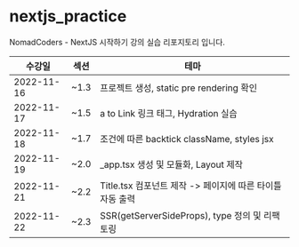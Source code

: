 # nextjs_practice
NomadCoders - NextJS 시작하기 강의 실습 리포지토리 입니다.

| 수강일        | 섹션   | 테마                                     |  
|------------|------|----------------------------------------|
| 2022-11-16 | ~1.3 | 프로젝트 생성, static pre rendering 확인       |
| 2022-11-17 | ~1.5 | a to Link 링크 태그, Hydration 실습          |
| 2022-11-18 | ~1.7 | 조건에 따른 backtick className, styles jsx  |  
| 2022-11-19 | ~2.0 | _app.tsx 생성 및 모듈화, Layout 제작           |
| 2022-11-21 | ~2.2 | Title.tsx 컴포넌트 제작 -> 페이지에 따른 타이틀 자동 출력 |
| 2022-11-22 | ~2.3 | SSR(getServerSideProps), type 정의 및 리팩토링 |